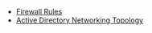 - [Firewall Rules](https://github.com/garrynwong/Firewall-Rules)
- [Active Directory Networking Topology](https://github.com/garrynwong/active-directory-network-topology)
